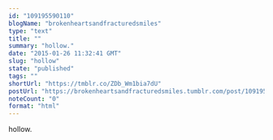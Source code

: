 ```yaml
---
id: "109195590110"
blogName: "brokenheartsandfracturedsmiles"
type: "text"
title: ""
summary: "hollow."
date: "2015-01-26 11:32:41 GMT"
slug: "hollow"
state: "published"
tags: ""
shortUrl: "https://tmblr.co/ZDb_Wm1bia7dU"
postUrl: "https://brokenheartsandfracturedsmiles.tumblr.com/post/109195590110/hollow"
noteCount: "0"
format: "html"
---
```


hollow.